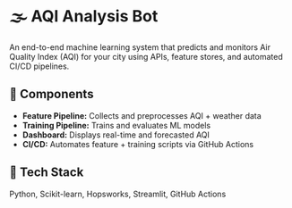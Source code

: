 # 🌫️ AQI Analysis Bot

An end-to-end machine learning system that predicts and monitors Air Quality Index (AQI) for your city using APIs, feature stores, and automated CI/CD pipelines.

## 🔧 Components
- **Feature Pipeline:** Collects and preprocesses AQI + weather data
- **Training Pipeline:** Trains and evaluates ML models
- **Dashboard:** Displays real-time and forecasted AQI
- **CI/CD:** Automates feature + training scripts via GitHub Actions

## 🧠 Tech Stack
Python, Scikit-learn, Hopsworks, Streamlit, GitHub Actions
